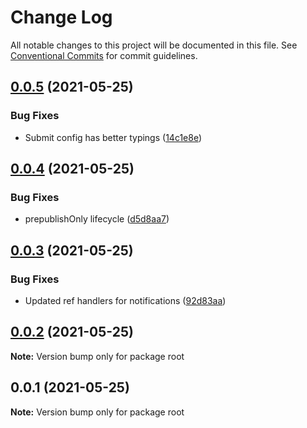 # Change Log

All notable changes to this project will be documented in this file.
See [Conventional Commits](https://conventionalcommits.org) for commit guidelines.

## [0.0.5](https://github.com/rhangai/node-vue-packages/compare/v0.0.4...v0.0.5) (2021-05-25)


### Bug Fixes

* Submit config has better typings ([14c1e8e](https://github.com/rhangai/node-vue-packages/commit/14c1e8e614709dfb9908df6075e60d84711d1294))





## [0.0.4](https://github.com/rhangai/node-vue-packages/compare/v0.0.3...v0.0.4) (2021-05-25)


### Bug Fixes

* prepublishOnly lifecycle ([d5d8aa7](https://github.com/rhangai/node-vue-packages/commit/d5d8aa7ab9ab720d3e314d5b6a1e7ecf750eab28))





## [0.0.3](https://github.com/rhangai/node-vue-packages/compare/v0.0.2...v0.0.3) (2021-05-25)


### Bug Fixes

* Updated ref handlers for notifications ([92d83aa](https://github.com/rhangai/node-vue-packages/commit/92d83aac3ba99e0eebbafa22ec4e8d1bf15b8055))





## [0.0.2](https://github.com/rhangai/node-vue-packages/compare/v0.0.1...v0.0.2) (2021-05-25)

**Note:** Version bump only for package root





## 0.0.1 (2021-05-25)

**Note:** Version bump only for package root
